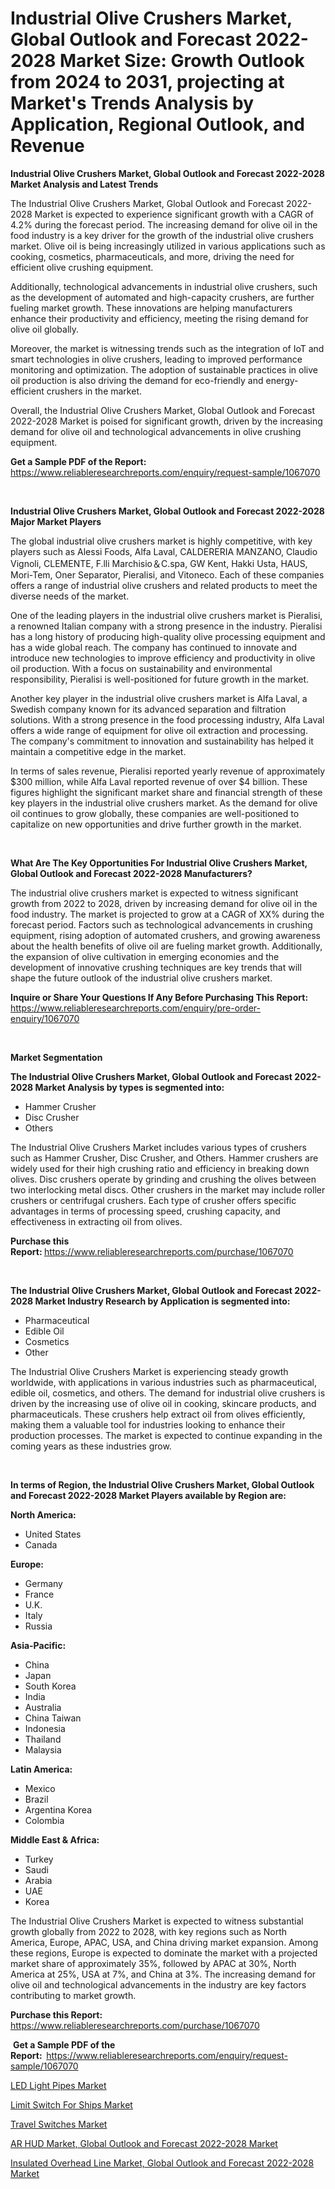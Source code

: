 <p><h1>Industrial Olive Crushers Market, Global Outlook and Forecast 2022-2028 Market Size: Growth Outlook from 2024 to 2031, projecting at Market's Trends Analysis by Application, Regional Outlook, and Revenue</h1></p><p><strong>Industrial Olive Crushers Market, Global Outlook and Forecast 2022-2028 Market Analysis and Latest Trends</strong></p>
<p><p>The Industrial Olive Crushers Market, Global Outlook and Forecast 2022-2028 Market is expected to experience significant growth with a CAGR of 4.2% during the forecast period. The increasing demand for olive oil in the food industry is a key driver for the growth of the industrial olive crushers market. Olive oil is being increasingly utilized in various applications such as cooking, cosmetics, pharmaceuticals, and more, driving the need for efficient olive crushing equipment.</p><p>Additionally, technological advancements in industrial olive crushers, such as the development of automated and high-capacity crushers, are further fueling market growth. These innovations are helping manufacturers enhance their productivity and efficiency, meeting the rising demand for olive oil globally.</p><p>Moreover, the market is witnessing trends such as the integration of IoT and smart technologies in olive crushers, leading to improved performance monitoring and optimization. The adoption of sustainable practices in olive oil production is also driving the demand for eco-friendly and energy-efficient crushers in the market.</p><p>Overall, the Industrial Olive Crushers Market, Global Outlook and Forecast 2022-2028 Market is poised for significant growth, driven by the increasing demand for olive oil and technological advancements in olive crushing equipment.</p></p>
<p><strong>Get a Sample PDF of the Report:&nbsp;</strong> <a href="https://www.reliableresearchreports.com/enquiry/request-sample/1067070">https://www.reliableresearchreports.com/enquiry/request-sample/1067070</a></p>
<p>&nbsp;</p>
<p><strong>Industrial Olive Crushers Market, Global Outlook and Forecast 2022-2028 Major Market Players</strong></p>
<p><p>The global industrial olive crushers market is highly competitive, with key players such as Alessi Foods, Alfa Laval, CALDERERIA MANZANO, Claudio Vignoli, CLEMENTE, F.lli Marchisio＆C.spa, GW Kent, Hakki Usta, HAUS, Mori-Tem, Oner Separator, Pieralisi, and Vitoneco. Each of these companies offers a range of industrial olive crushers and related products to meet the diverse needs of the market.</p><p>One of the leading players in the industrial olive crushers market is Pieralisi, a renowned Italian company with a strong presence in the industry. Pieralisi has a long history of producing high-quality olive processing equipment and has a wide global reach. The company has continued to innovate and introduce new technologies to improve efficiency and productivity in olive oil production. With a focus on sustainability and environmental responsibility, Pieralisi is well-positioned for future growth in the market.</p><p>Another key player in the industrial olive crushers market is Alfa Laval, a Swedish company known for its advanced separation and filtration solutions. With a strong presence in the food processing industry, Alfa Laval offers a wide range of equipment for olive oil extraction and processing. The company's commitment to innovation and sustainability has helped it maintain a competitive edge in the market.</p><p>In terms of sales revenue, Pieralisi reported yearly revenue of approximately $300 million, while Alfa Laval reported revenue of over $4 billion. These figures highlight the significant market share and financial strength of these key players in the industrial olive crushers market. As the demand for olive oil continues to grow globally, these companies are well-positioned to capitalize on new opportunities and drive further growth in the market.</p></p>
<p>&nbsp;</p>
<p><strong>What Are The Key Opportunities For Industrial Olive Crushers Market, Global Outlook and Forecast 2022-2028 Manufacturers?</strong></p>
<p><p>The industrial olive crushers market is expected to witness significant growth from 2022 to 2028, driven by increasing demand for olive oil in the food industry. The market is projected to grow at a CAGR of XX% during the forecast period. Factors such as technological advancements in crushing equipment, rising adoption of automated crushers, and growing awareness about the health benefits of olive oil are fueling market growth. Additionally, the expansion of olive cultivation in emerging economies and the development of innovative crushing techniques are key trends that will shape the future outlook of the industrial olive crushers market.</p></p>
<p><strong>Inquire or Share Your Questions If Any Before Purchasing This Report:</strong> <a href="https://www.reliableresearchreports.com/enquiry/pre-order-enquiry/1067070">https://www.reliableresearchreports.com/enquiry/pre-order-enquiry/1067070</a></p>
<p>&nbsp;</p>
<p><strong>Market Segmentation</strong></p>
<p><strong>The Industrial Olive Crushers Market, Global Outlook and Forecast 2022-2028 Market Analysis by types is segmented into:</strong></p>
<p><ul><li>Hammer Crusher</li><li>Disc Crusher</li><li>Others</li></ul></p>
<p><p>The Industrial Olive Crushers Market includes various types of crushers such as Hammer Crusher, Disc Crusher, and Others. Hammer crushers are widely used for their high crushing ratio and efficiency in breaking down olives. Disc crushers operate by grinding and crushing the olives between two interlocking metal discs. Other crushers in the market may include roller crushers or centrifugal crushers. Each type of crusher offers specific advantages in terms of processing speed, crushing capacity, and effectiveness in extracting oil from olives.</p></p>
<p><strong>Purchase this Report:&nbsp;</strong><a href="https://www.reliableresearchreports.com/purchase/1067070">https://www.reliableresearchreports.com/purchase/1067070</a></p>
<p>&nbsp;</p>
<p><strong>The Industrial Olive Crushers Market, Global Outlook and Forecast 2022-2028 Market Industry Research by Application is segmented into:</strong></p>
<p><ul><li>Pharmaceutical</li><li>Edible Oil</li><li>Cosmetics</li><li>Other</li></ul></p>
<p><p>The Industrial Olive Crushers Market is experiencing steady growth worldwide, with applications in various industries such as pharmaceutical, edible oil, cosmetics, and others. The demand for industrial olive crushers is driven by the increasing use of olive oil in cooking, skincare products, and pharmaceuticals. These crushers help extract oil from olives efficiently, making them a valuable tool for industries looking to enhance their production processes. The market is expected to continue expanding in the coming years as these industries grow.</p></p>
<p>&nbsp;</p>
<p><strong>In terms of Region, the Industrial Olive Crushers Market, Global Outlook and Forecast 2022-2028 Market Players available by Region are:</strong></p>
<p>
    <p> <strong> North America: </strong>
        <ul>
            <li>United States</li>
            <li>Canada</li>
        </ul>
        </p> 
    <p> <strong> Europe: </strong>
        <ul>
            <li>Germany</li>
            <li>France</li>
            <li>U.K.</li>
            <li>Italy</li>
            <li>Russia</li>
        </ul>
        </p> 
    <p> <strong> Asia-Pacific: </strong>
        <ul>
            <li>China</li>
            <li>Japan</li>
            <li>South Korea</li>
            <li>India</li>
            <li>Australia</li>
            <li>China Taiwan</li>
            <li>Indonesia</li>
            <li>Thailand</li>
            <li>Malaysia</li>
        </ul>
        </p> 
    <p> <strong> Latin America: </strong>
        <ul>
            <li>Mexico</li>
            <li>Brazil</li>
            <li>Argentina Korea</li>
            <li>Colombia</li>
        </ul>
        </p> 
    <p> <strong> Middle East & Africa: </strong>
        <ul>
            <li>Turkey</li>
            <li>Saudi</li>
            <li>Arabia</li>
            <li>UAE</li>
            <li>Korea</li>
        </ul>
    </p>
    </p>
<p><p>The Industrial Olive Crushers Market is expected to witness substantial growth globally from 2022 to 2028, with key regions such as North America, Europe, APAC, USA, and China driving market expansion. Among these regions, Europe is expected to dominate the market with a projected market share of approximately 35%, followed by APAC at 30%, North America at 25%, USA at 7%, and China at 3%. The increasing demand for olive oil and technological advancements in the industry are key factors contributing to market growth.</p></p>
<p><strong>Purchase this Report: </strong><a href="https://www.reliableresearchreports.com/purchase/1067070">https://www.reliableresearchreports.com/purchase/1067070</a></p>
<p>&nbsp;<strong>Get a Sample PDF of the Report:&nbsp;&nbsp;</strong><a href="https://www.reliableresearchreports.com/enquiry/request-sample/1067070">https://www.reliableresearchreports.com/enquiry/request-sample/1067070</a></p>
<p><strong></strong></p>
<p><p><a href="https://medium.com/@leatharohan/led-light-pipes-market-trends-forecast-and-competitive-analysis-to-2031-108dcdf2d604">LED Light Pipes Market</a></p><p><a href="https://medium.com/@anndavis1924/analyzing-limit-switch-for-ships-market-global-industry-perspective-and-forecast-2024-to-2031-2493aa24d255">Limit Switch For Ships Market</a></p><p><a href="https://medium.com/@anndavis1924/travel-switches-nbsp-market-focuses-on-market-share-size-and-projected-forecast-till-2031-f518ae11fd45">Travel Switches Market</a></p><p><a href="https://github.com/redneck06/Market-Research-Report-List-1/blob/main/ar-hud-market-global-outlook-and-forecast-2022-2028-market.md">AR HUD Market, Global Outlook and Forecast 2022-2028 Market</a></p><p><a href="https://github.com/kosella/Market-Research-Report-List-1/blob/main/insulated-overhead-line-market-global-outlook-and-forecast-2022-2028-market.md">Insulated Overhead Line Market, Global Outlook and Forecast 2022-2028 Market</a></p></p>